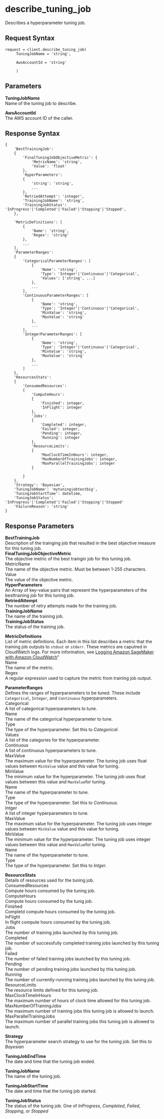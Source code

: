 # describe\_tuning\_job<a name="API_describe-tuning-job"></a>

Describes a hyperparameter tuning job\.

## Request Syntax<a name="API_describe-tuning-job-syntax"></a>

```
request = client.describe_tuning_job(
     TuningJobName = 'string',
     
     AwsAccountId = 'string'
     
     )
```

## Parameters<a name="API_describe-tuning-job-parameters"></a>

**TuningJobName**  
Name of the tuning job to describe\.

**AwsAccountId**  
The AWS account ID of the caller\.

## Response Syntax<a name="API_describe-tuning-job-response"></a>

```
{
    'BestTrainingJob': 
    {
        'FinalTuningJobObjectiveMetric': {
            'MetricName': 'string',
            'Value': 'float'
        },
        'HyperParameters': 
        {
            'string': 'string',
            ...
        },
        'RetriedAttempt': 'integer',
        'TrainingJobName': 'string',
        'TrainingJobStatus': 'InProgress'|'Completed'|'Failed'|'Stopping'|'Stopped',
    },
    
    'MetricDefinitions': [
        {
            'Name': 'string',
            'Regex': 'string'
        },
        ...
    ],
    'ParameterRanges': 
    {
        'CategoricalParameterRanges': [
            {
                'Name': 'string',
                'Type': 'Integer'|'Continuous'|'Categorical',
                'Values': ['string', ...]
            },
            ...
        ],
        'ContinuousParameterRanges': [
            {
                'Name': 'string',
                'Type': 'Integer'|'Continuous'|'Categorical',
                'MinValue': 'string',
                'MaxValue': 'string'
            },
            ...
        ],
        'IntegerParameterRanges': [
            {
                'Name': 'string',
                'Type': 'Integer'|'Continuous'|'Categorical',
                'MinValue': 'string',
                'MaxValue': 'string'
            },
            ...
        ]
    },
    'ResourcesStats': 
    {
        'ConsumedResources': 
        {
            'ComputeHours': 
            {
                'Finished': integer,
                'InFlight': integer
            },
            'Jobs': 
            {
                'Completed': integer, 
                'Failed': integer, 
                'Pending': integer, 
                'Running': integer
            },
            'ResourceLimits': 
            {
                'MaxClockTimeInHours': integer,
                'MaxNumberOfTrainingJobs': integer,
                'MaxParallelTrainingJobs': integer
            }
            
        }
    },
    'Strategy': 'Bayesian',
    'TuningJobName': 'mytuningjobtestbig',
    'TuningJobStartTime': datetime,
    'TuningJobStatus': 'InProgress'|'Completed'|'Failed'|'Stopping'|'Stopped'
    'FailureReason': 'string'
}
```

## Response Parameters<a name="API_describe-tuning-job-response-params"></a>

**BestTrainingJob**  
Description of the trainging job that resulted in the best objective measure for this tuning job\.    
**FinalTuningJobObjectiveMetric**  
The objective metric of the best traingin job for this tuning job\.    
MetricName  
The name of the objective metric\. Must be between 1\-255 characters\.  
Value  
The value of the objective metric\.  
**HyperParameters**  
An Array of key\-value pairs that represent the hyperparameters of the besttraining job for this tuning job\.  
**RetriedAttempt**  
The number of retry attempts made for the training job\.  
**TrainingJobName**  
The name of the training job\.  
**TrainingJobStatus**  
The status of the training job\.

**MetricDefinitions**  
List of metric definitions\. Each item in this list describes a metric that the training job outputs to `stdout` or `stderr`\. These metrics are caputred in CloudWatch logs\. For more information, see [Logging Amazon SageMaker with Amazon CloudWatch](logging-cloudwatch.md)"     
Name  
The name of the metric\.  
Regex  
A regular expression used to capture the metric from training job output\.

**ParameterRanges**  
Defines the ranges of hyperparameters to be tuned\. These include `Categorical`, `Integer`, and `Continuous` hyperparameters\.    
Categorical  
A list of categorical hyperparameters to tune\.    
Name  
The name of the categorical hyperparameter to tune\.  
Type  
The type of the hyperparameter\. Set this to *Categorical*\.  
Values  
A list of the categories for the hyperparameter\.  
Continuous  
A list of continuous hyperparameters to tune\.    
MaxValue  
The maximum value for the hyperparameter\. The tuning job uses float values between `MinValue` value and this value for tuning\.  
MinValue  
The minimum value for the hyperparameter\. The tuning job uses float values between this value and `MaxValue`for tuning\.  
Name  
The name of the hyperparameter to tune\.  
Type  
The type of the hyperparameter\. Set this to *Continuous*\.  
Intger  
A list of integer hyperparameters to tune\.    
MaxValue  
The maximum value for the hyperparameter\. The tuning job uses integer values between `MinValue` value and this value for tuning\.  
MinValue  
The minimum value for the hyperparameter\. The tuning job uses integer values between this value and `MaxValue`for tuning\.  
Name  
The name of the hyperparameter to tune\.  
Type  
The type of the hyperparameter\. Set this to *Intger*\.

**ResourceStats**  
Details of resources used for the tuning job\.    
ConsumedResources  
Compute hours consumed by the tuning job\.    
ComputeHours  
Compute hours consumed by the tunig job\.    
Finished  
Completd compute hours consumed by the tuning job\.  
InFlight  
In flight compute hours consumed by the tuning job\.  
Jobs  
The number of training jobs launched by this tuning job\.    
Completed  
The number of successfully completed training jobs launched by this tuning job\.  
Failed  
The number of failed training jobs launched by this tuning job\.  
Pending  
The number of pending training jobs launched by this tuning job\.  
Running  
The number of currently\-running training jobs launched by this tuning job\.  
ResourceLimits  
The resource limits defined for this tuning job\.    
MaxClockTimeInHours  
The maximum number of hours of clock time allowed for this tuning job\.  
MaxNumberOfTrainingJobs  
The maximum number of training jobs this tuning job is allowed to launch\.  
MaxParallelTrainingJobs  
The maximum number of parallel training jobs this tuning job is allowed to launch\.

**Strategy**  
The hyperparameter search strategy to use for the tuning job\. Set this to *Bayesian*

**TuningJobEndTime**  
The date and time that the tuning job ended\.

**TuningJobName**  
The name of the tuning job\.

**TuningJobStartTime**  
The date and time that the tuning job started\.

**TuningJobStatus**  
The status of the tuning job\. One of *InProgress*, *Completed*, *Failed*, *Stopping*, or *Stopped*